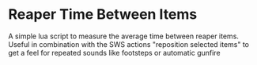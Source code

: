 # Reaper Time Between Items
 A simple lua script to measure the average time between reaper items. Useful in combination with the SWS actions "reposition selected items" to get a feel for repeated sounds like footsteps or automatic gunfire
